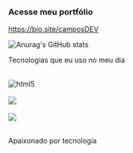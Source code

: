 ### Acesse meu portfólio
https://bio.site/camposDEV



![Anurag's GitHub stats](https://github-readme-stats.vercel.app/api?username=camposcoder&count_private=true)

Tecnologias que eu uso no meu dia

<div style="display: inline_block"><br/>
<img align="center" alt=html5 src="https://img.shields.io/badge/HTML5-E34F26?style=for-the-badge&logo=html5&logoColor=white"/>
</div>
<div style="display: inline_block"><br/>
<img align="center" src="https://img.shields.io/badge/CSS3-1572B6?style=for-the-badge&logo=css3&logoColor=white"/>
</div>
<div style="display: inline_block"><br/>
<img align="center" src="https://img.shields.io/badge/JavaScript-F7DF1E?style=for-the-badge&logo=javascript&logoColor=black"/>
</div></br>

Apaixonado por tecnologia
